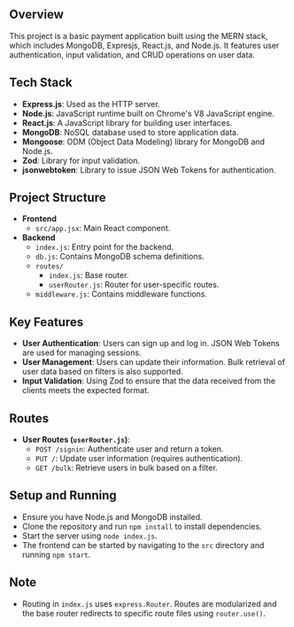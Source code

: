 ## Overview
This project is a basic payment application built using the MERN stack, which includes MongoDB, Expresjs, React.js, and Node.js. It features user authentication, input validation, and CRUD operations on user data.

## Tech Stack
- **Express.js**: Used as the HTTP server.
- **Node.js**: JavaScript runtime built on Chrome's V8 JavaScript engine.
- **React.js**: A JavaScript library for building user interfaces.
- **MongoDB**: NoSQL database used to store application data.
- **Mongoose**: ODM (Object Data Modeling) library for MongoDB and Node.js.
- **Zod**: Library for input validation.
- **jsonwebtoken**: Library to issue JSON Web Tokens for authentication.

## Project Structure
- **Frontend**
  - `src/app.jsx`: Main React component.
- **Backend**
  - `index.js`: Entry point for the backend.
  - `db.js`: Contains MongoDB schema definitions.
  - `routes/`
    - `index.js`: Base router.
    - `userRouter.js`: Router for user-specific routes.
  - `middleware.js`: Contains middleware functions.

## Key Features
- **User Authentication**: Users can sign up and log in. JSON Web Tokens are used for managing sessions.
- **User Management**: Users can update their information. Bulk retrieval of user data based on filters is also supported.
- **Input Validation**: Using Zod to ensure that the data received from the clients meets the expected format.

## Routes
- **User Routes (`userRouter.js`)**:
  - `POST /signin`: Authenticate user and return a token.
  - `PUT /`: Update user information (requires authentication).
  - `GET /bulk`: Retrieve users in bulk based on a filter.

## Setup and Running
- Ensure you have Node.js and MongoDB installed.
- Clone the repository and run `npm install` to install dependencies.
- Start the server using `node index.js`.
- The frontend can be started by navigating to the `src` directory and running `npm start`.

## Note
- Routing in `index.js` uses `express.Router`. Routes are modularized and the base router redirects to specific route files using `router.use()`.

